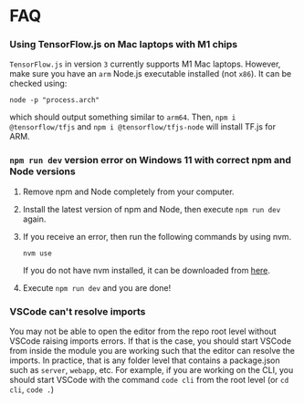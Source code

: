 # FAQ

### Using TensorFlow.js on Mac laptops with M1 chips

`TensorFlow.js` in version `3` currently supports M1 Mac laptops. However, make sure you have an `arm` Node.js executable installed (not `x86`). It can be checked using:

```
node -p "process.arch"
```

which should output something similar to `arm64`. Then, `npm i @tensorflow/tfjs` and `npm i @tensorflow/tfjs-node` will install TF.js for ARM.

### `npm run dev` version error on Windows 11 with correct npm and Node versions

1. Remove npm and Node completely from your computer.
2. Install the latest version of npm and Node, then execute `npm run dev` again.
3. If you receive an error, then run the following commands by using nvm.

   ```
   nvm use
   ```

   If you do not have nvm installed, it can be downloaded from [here](https://github.com/coreybutler/nvm-windows).

4. Execute `npm run dev` and you are done!

### VSCode can't resolve imports

You may not be able to open the editor from the repo root level without VSCode raising imports errors. If that is the case, you should start VSCode from inside the module you are working such that the editor can resolve the imports. In practice, that is any folder level that contains a package.json such as `server`, `webapp`, etc. For example, if you are working on the CLI, you should start VSCode with the command `code cli` from the root level (or `cd cli`, `code .`)
